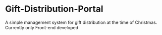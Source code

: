 # Gift-Distribution-Portal
A simple management system for gift distribution at the time of Christmas.
Currently only Front-end developed
